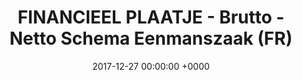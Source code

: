 ---
title: FINANCIEEL PLAATJE - Brutto - Netto Schema Eenmanszaak (FR)
date: 2017-12-27 00:00:00 +0000
---